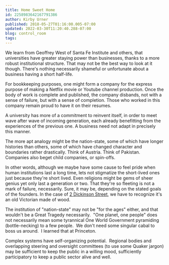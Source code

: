 ```yaml
---
title: Home Sweet Home
id: 2258983642167791386
author: Kirby Urner
published: 2018-05-27T01:16:00.005-07:00
updated: 2022-03-30T11:20:40.288-07:00
blog: control_room
tags: 
---
```


[](https://www.flickr.com/photos/kirbyurner/27510523387/in/dateposted-public/)

We learn from Geoffrey West of Santa Fe Institute and others, that universities have greater staying power than businesses, thanks to a more robust institutional structure.  That may not be the best way to look at it though.  There's nothing necessarily shameful or unfortunate about a business having a short half-life.

For bookkeeping purposes, one might form a company for the express purpose of making a Netflix movie or Youtube channel production.  Once the body of work is complete and published, the company disbands, not with a sense of failure, but with a sense of completion.  Those who worked in this company remain proud to have it on their resumes.

A university has more of a commitment to reinvent itself, in order to meet wave after wave of incoming generation, each already benefitting from the experiences of the previous one.  A business need not adapt in precisely this manner.

The more apt analogy might be the nation-state, some of which have longer histories than others, some of which have changed character and boundaries rather drastically.  Think of Austria.  Think of Pakistan.  Companies also beget child companies, or spin-offs.

In other words, although we maybe have some cause to feel pride when human institutions last a long time, lets not stigmatize the short-lived ones just because they're short lived.  Even religions might be gems of sheer genius yet only last a generation or two.  That they're so fleeting is not a mark of failure, necessarily.  Sure, it may be, depending on the stated goals of the founders.  In the case of [2 Dickinson Street](https://worldgame.blogspot.com/2005/05/princeton-25th-reunion.html), we have to recognize it's an old Victorian made of wood.

The institution of "nation-state" may not be "for the ages" either, and that wouldn't be a Great Tragedy necessarily.  "One planet, one people" does not necessarily mean some tyrannical One World Government pyramiding (bottle-necking) to a few people.  We don't need some singular cabal to boss us around.  I learned that at Princeton.

Complex systems have self-organizing potential.  Regional bodies and overlapping steering and oversight committees (to use some Quaker jargon) may be sufficient to keep the public in a willing mood, sufficiently participatory to keep a public sector alive and well.